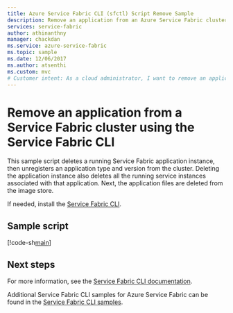 ```yaml
---
title: Azure Service Fabric CLI (sfctl) Script Remove Sample
description: Remove an application from an Azure Service Fabric cluster using the Azure Service Fabric CLI
services: service-fabric
author: athinanthny
manager: chackdan
ms.service: azure-service-fabric
ms.topic: sample
ms.date: 12/06/2017
ms.author: atsenthi
ms.custom: mvc
# Customer intent: As a cloud administrator, I want to remove an application from a Service Fabric cluster using a script, so that I can efficiently manage application instances and free up resources in the cloud environment.
---
```


# Remove an application from a Service Fabric cluster using the Service Fabric CLI

This sample script deletes a running Service Fabric application instance, then unregisters an application type and version from the cluster.  Deleting the application instance also deletes all the running service instances associated with that application. Next, the application files are deleted from the image store. 

If needed, install the [Service Fabric CLI](../service-fabric-cli.md).

## Sample script

[!code-sh[main](../../../cli_scripts/service-fabric/remove-application/remove-application.sh "Remove an application from a cluster")]

## Next steps

For more information, see the [Service Fabric CLI documentation](../service-fabric-cli.md).

Additional Service Fabric CLI samples for Azure Service Fabric can be found in the [Service Fabric CLI samples](../samples-cli.md).
